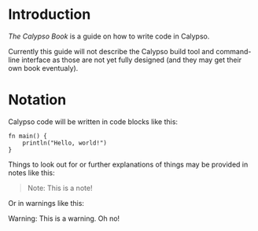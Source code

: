# Introduction

*The Calypso Book* is a guide on how to write code in Calypso.

Currently this guide will not describe the Calypso build tool and command-line interface as those are not yet fully designed (and they may get their own book eventualy).

# Notation

Calypso code will be written in code blocks like this:

```cal
fn main() {
    println("Hello, world!")
}
```

Things to look out for or further explanations of things may be provided in notes like this:
> Note: This is a note!

Or in warnings like this:

<div class="warning">

Warning: This is a warning. Oh no!

</div>
